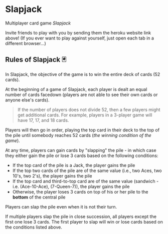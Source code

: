 # Slapjack
Multiplayer card game _Slapjack_ 

Invite friends to play with you by sending them the heroku website link above! (If you ever want to play against yourself, just open each tab in a different browser...)

## Rules of Slapjack 🃏

In Slapjack, the objective of the game is to win the entire deck of cards (52 cards).

At the beginning of a game of Slapjack, each player is dealt an equal number of cards facedown (players are not able to see their own cards or anyone else's cards).

> If the number of players does not divide 52, then a few players might get additional cards. For example, players in a 3-player game will have 17, 17, and 18 cards.

Players will then go in order, playing the top card in their deck to the top of the pile until somebody reaches 52 cards (_the winning condition of the game_).

At any time, players can gain cards by "slapping" the pile - in which case they either gain the pile or lose 3 cards based on the following conditions:

* If the top card of the pile is a Jack, the player gains the pile
* If the top two cards of the pile are of the same value (i.e., two Aces, two 10's, two 2's), the player gains the pile
* If the top card and third-to-top card are of the same value (sandwich - i.e. (Ace-10-Ace), (7-Queen-7)), the player gains the pile
* Otherwise, the player loses 3 cards on top of his or her pile to the **bottom** of the central pile

Players can slap the pile even when it is not their turn.

If multiple players slap the pile in close succession, all players except the first one lose 3 cards. The first player to slap will win or lose cards based on the conditions listed above.

